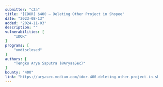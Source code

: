 ```yaml
---
submitter: "c2a"
title: "[IDOR] $400 — Deleting Other Project in Shopee"
date: "2023-08-13"
added: "2024-11-03"
description: ""
vulnerabilities: [
    "IDOR"
]
programs: [
    "undisclosed"
]
authors: [
    "Tengku Arya Saputra (@AryaaSec)"
]
bounty: "400"
link: "https://aryasec.medium.com/idor-400-deleting-other-project-in-shopee-657239913416"
---
```




